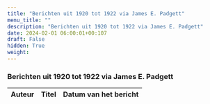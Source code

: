 ```yaml
---
title: "Berichten uit 1920 tot 1922 via James E. Padgett"
menu_title: ""
description: "Berichten uit 1920 tot 1922 via James E. Padgett"
date: 2024-02-01 06:00:01+00:107
draft: False
hidden: True
weight:
---
```

### Berichten uit 1920 tot 1922 via James E. Padgett

**Auteur** | **Titel** | **Datum van het bericht**
---|---|---

